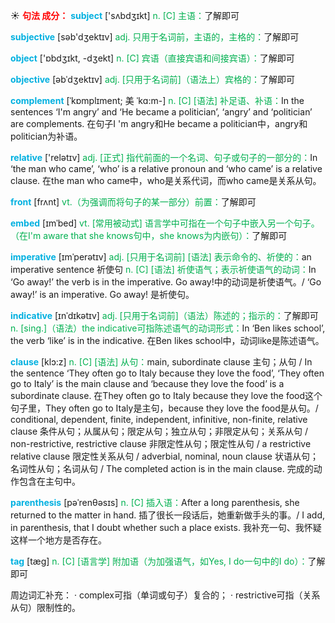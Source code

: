 ☀ <font color="red">**句法 成分：**</font>
<font color="sky blue">**subject**</font> ['sʌbdӡɪkt] 
<font color="#00b050">n. [C] 主语：</font>了解即可

<font color="sky blue">**subjective**</font> [səb'dӡektɪv] 
<font color="#00b050">adj. 只用于名词前，主语的，主格的：</font>了解即可

<font color="sky blue">**object**</font> ['ɒbdʒɪkt, -dʒekt] 
<font color="#00b050">n. [C] 宾语（直接宾语和间接宾语）：</font>了解即可
           
<font color="sky blue">**objective**</font> [əbˈdʒektɪv]
<font color="#00b050">adj. [只用于名词前]（语法上）宾格的：</font>了解即可
           
<font color="sky blue">**complement**</font> [ˈkɒmplɪment; 美 ˈkɑ:m-]
<font color="#00b050">n. [C] [语法] 补足语、补语：</font>In the sentences ‘I'm angry’ and ‘He became a politician’, ‘angry’ and ‘politician’ are complements. 在句子I 'm angry和He became a politician中，angry和politician为补语。

<font color="sky blue">**relative**</font> ['relətɪv] 
<font color="#00b050">adj. [正式] 指代前面的一个名词、句子或句子的一部分的：</font>In ‘the man who came’, ‘who’ is a relative pronoun and ‘who came’ is a relative clause. 在the man who came中，who是关系代词，而who came是关系从句。

<font color="sky blue">**front**</font> [frʌnt] 
<font color="#00b050">vt.（为强调而将句子的某一部分）前置：</font>了解即可
          
<font color="sky blue">**embed**</font> [ɪmˈbed]
<font color="#00b050">vt. [常用被动式] 语言学中可指在一个句子中嵌入另一个句子。（在I'm aware that she knows句中，she knows为内嵌句）：</font>了解即可

<font color="sky blue">**imperative**</font> [ɪmˈperətɪv]
<font color="#00b050">adj. [只用于名词前] [语法] 表示命令的、祈使的：</font>an imperative sentence 祈使句 <font color="#00b050">n. [C] [语法] 祈使语气；表示祈使语气的动词：</font>In ‘Go away!’ the verb is in the imperative. Go away!中的动词是祈使语气。/ ‘Go away!’ is an imperative. Go away! 是祈使句。
           
<font color="sky blue">**indicative**</font> [ɪnˈdɪkətɪv]
<font color="#00b050">adj. [只用于名词前]（语法）陈述的；指示的：</font>了解即可 <font color="#00b050">n. [sing.]（语法）the indicative可指陈述语气的动词形式：</font>In ‘Ben likes school’, the verb ‘like’ is in the indicative. 在Ben likes school中，动词like是陈述语气。
           
<font color="sky blue">**clause**</font> [klɔ:z]
<font color="#00b050">n. [C] [语法] 从句：</font>main, subordinate clause 主句；从句 / In the sentence ‘They often go to Italy because they love the food’, ‘They often go to Italy’ is the main clause and ‘because they love the food’ is a subordinate clause. 在They often go to Italy because they love the food这个句子里，They often go to Italy是主句，because they love the food是从句。/ conditional, dependent, finite, independent, infinitive, non-finite, relative clause 条件从句；从属从句；限定从句；独立从句；非限定从句；关系从句 / non-restrictive, restrictive clause 非限定性从句；限定性从句 / a restrictive relative clause 限定性关系从句 / adverbial, nominal, noun clause 状语从句；名词性从句；名词从句 / The completed action is in the main clause. 完成的动作包含在主句中。
           
<font color="sky blue">**parenthesis**</font> [pəˈrenθəsɪs]
<font color="#00b050">n. [C] 插入语：</font>After a long parenthesis, she returned to the matter in hand. 插了很长一段话后，她重新做手头的事。/ I add, in parenthesis, that I doubt whether such a place exists. 我补充一句、我怀疑这样一个地方是否存在。
           
<font color="sky blue">**tag**</font> [tæg]
<font color="#00b050">n. [C] [语言学] 附加语（为加强语气，如Yes, I do一句中的I do）：</font>了解即可

周边词汇补充：
· complex可指（单词或句子）复合的；
· restrictive可指（关系从句）限制性的。
